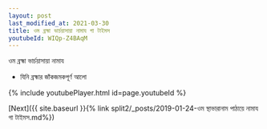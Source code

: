 ```yaml
---
layout: post
last_modified_at: 2021-03-30
title: ওম ব্রহ্মা ভার্চয়াসায়া নামায গা টাইমস
youtubeId: WIQp-Z4BAqM
---
```

 
 
 ওম ব্রহ্মা ভার্চয়াসায়া নামায  
 
 -  যিনি ব্রহ্মার জাঁকজমকপূর্ণ আলো 
 
  
 
  
 
 
 
 
 
 


{% include youtubePlayer.html id=page.youtubeId %}
 
[Next]({{ site.baseurl }}{% link  split2/_posts/2019-01-24-ওম স্থাভারানাম পাঠায়ে নামায গা টাইমস.md%})
 
